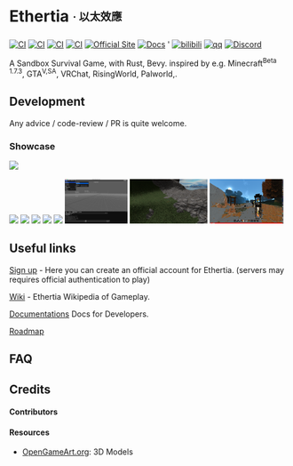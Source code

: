 
# Ethertia <sub><sup>· 以太效應</sup></sub>

[![CI](https://github.com/Dreamtowards/Ethertum/workflows/Windows/badge.svg)](https://github.com/Dreamtowards/Ethertum/actions/workflows/build_windows_release.yml)
[![CI](https://github.com/Dreamtowards/Ethertum/workflows/Linux/badge.svg)](https://github.com/Dreamtowards/Ethertum/actions/workflows/build_linux_release.yml)
[![CI](https://github.com/Dreamtowards/Ethertum/workflows/macOS/badge.svg)](https://github.com/Dreamtowards/Ethertum/actions/workflows/build_macos_release.yml)
[![CI](https://github.com/Dreamtowards/Ethertum/workflows/Web/badge.svg)](https://github.com/Dreamtowards/Ethertum/actions/workflows/build_wasm_release.yml)
[![Official Site](https://img.shields.io/badge/website-ethertia.com-blue.svg)](//ethertia.com)
[![Docs](https://img.shields.io/badge/documentations-blue.svg)](//docs.ethertia.com) ' 
[![bilibili](https://img.shields.io/badge/bilibili-gray.svg)](https://space.bilibili.com/19483166)
[![qq](https://img.shields.io/badge/QQ-gray.svg)](https://jq.qq.com/?_wv=1027&k=tgM29oDM)
[![Discord](https://img.shields.io/discord/870689606570508319.svg?label=&logo=discord&logoColor=ffffff&color=7389D8&labelColor=6A7EC2)](https://discord.gg/k7ssbPJQnp)


<!-- ![repo size](https://img.shields.io/github/repo-size/Dreamtowards/Ethertum) -->
<!-- ![Lines of Code](https://tokei.rs/b1/github/Dreamtowards/Ethertum?category=code) -->
<!-- [![code contributor count](https://badgen.net/github/contributors/Dreamtowards/Ethertum?label=code%20contributors)](https://github.com/Dreamtowards/Ethertum/graphs/contributors) -->
<!-- [![dependency status](https://deps.rs/repo/github/Dreamtowards/Ethertum/status.svg)](https://deps.rs/repo/github/Dreamtowards/Ethertum) -->
<!-- [![financial contributor count](https://badgen.net/opencollective/backers/ethertia?label=financial%20contributors)](https://opencollective.com/ethertia) -->
<!-- ![License](https://img.shields.io/badge/license-Access-blue.svg) -->
<!-- ![GitHub all releases](https://img.shields.io/github/downloads/Dreamtowards/Ethertum/total) -->
<!-- ![GitHub release (with filter)](https://img.shields.io/github/v/release/Dreamtowards/Ethertia) -->

<!-- ![](https://img.shields.io/github/languages/code-size/Dreamtowards/Ethertum) -->
<!-- [![Latest version](https://img.shields.io/crates/v/renet.svg)](https://crates.io/crates/renet) -->
<!-- [![Documentation](https://docs.rs/renet/badge.svg)](https://docs.rs/renet) -->
<!-- ![MIT](https://img.shields.io/badge/license-MIT-blue.svg) -->
<!-- ![Apache](https://img.shields.io/badge/license-Apache-blue.svg) -->

A Sandbox Survival Game, with Rust, Bevy. inspired by e.g. Minecraft<sup>Beta 1.7.3</sup>, GTA<sup>V,SA</sup>, VRChat, RisingWorld, Palworld,. 

<!-- [Documentations](https://docs.ethertia.com) - 
[Official Site](https://ethertia.com) - 
[Discord](https://discord.gg/k7ssbPJQnp) &nbsp;|&nbsp;
[Bilibili](https://space.bilibili.com/19483166) - 
[QQ](https://jq.qq.com/?_wv=1027&k=tgM29oDM) -->

<!-- --- -->

<!-- Ethertia _(以太效應 or Ether Effect)_ is a multiplayer voxel sandbox game written in Rust & Bevy. It is  -->
<!-- The game is in active development and enjoys a flourishing player community. -->


## Development

Any advice / code-review / PR is quite welcome.

### Showcase

![](https://github.com/Dreamtowards/Ethertum/releases/download/ethertum-0.1.4-2023.01d/screenshot-20240119191310.png)


<img style="height: 80px;" src="https://github.com/Dreamtowards/Ethertum/releases/download/ethertum-0.1.5-2024.01e/screenshot-20240122005038.png"> <img style="height: 80px;" src="https://github.com/Dreamtowards/Ethertum/releases/download/ethertum-0.1.5-2024.01e/screenshot-20240122005437.png"> <img style="height: 80px;" src="https://github.com/Dreamtowards/Ethertum/releases/download/ethertum-0.1.5-2024.01e/screenshot-20240122005313.png"> <img style="height: 80px;" src="https://github.com/Dreamtowards/Ethertum/releases/download/ethertum-0.1.4-2023.01d/screenshot-20240120001806.png"> <img style="height: 80px;" src="https://github.com/Dreamtowards/Ethertum/releases/download/ethertum-0.1.4-2023.01d/screenshot-20240119013301.png"> <img style="height: 80px;" src="https://github.com/Dreamtowards/Ethertia/raw/main/run/screenshots/qs230310-1.png"> <img style="height: 80px;" src="https://github.com/Dreamtowards/Ethertia/raw/main/run/screenshots/qs221130.png"> <img style="height: 80px;" src="https://github.com/Dreamtowards/Ethertia/raw/main/run/screenshots/_figures/23u07.png"> 



## Useful links

[Sign up](ethertia.com) - Here you can create an official account for Ethertia. (servers may requires official authentication to play)

[Wiki](wiki.ethertia.com) - Ethertia Wikipedia of Gameplay.

[Documentations](docs.ethertia.com) Docs for Developers.

[Roadmap]()

## FAQ

## Credits


#### Contributors

<!-- - [Thaumstrial]() - Director
- [Cuppar]()  -->

#### Resources
- [OpenGameArt.org](OpenGameArt.org): 3D Models